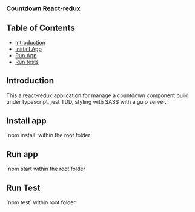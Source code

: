 ### Countdown React-redux


## Table of Contents

- [introduction](#introduction)
- [Install App](#intall-app)
- [Run App](#run-app)
- [Run tests](#run-test)

## Introduction

This a react-redux application for manage a countdown component build under typescript, jest TDD, styling with SASS with a gulp server.

## Install app
´npm install´ within the root folder

## Run app
´npm start within the root folder

## Run Test

´npm test´ within root folder
